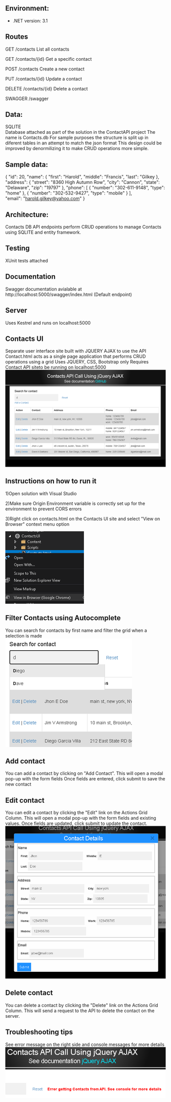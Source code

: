 ## Environment:
- .NET version: 3.1

## Routes
GET
/contacts
List all contacts

GET
/contacts/{id}
Get a specific contact

POST
/contacts
Create a new contact

PUT
/contacts/{id}
Update a contact

DELETE
/contacts/{id}
Delete a contact

SWAGGER
/swagger

## Data:
SQLITE                                               
Database attached as part of the solution in the ContactAPI project
The name is Contacts.db
For sample purposes the structure is split up in diferent tables in an attempt to match the json format
This design could be improved by denormilizing it to make CRUD operations more simple.

## Sample data:
{
  "id": 20,
  "name": {
    "first": "Harold",
    "middle": "Francis",
    "last": "Gilkey
  },
  "address": {
    "street": "8360 High Autumn Row",
    "city": "Cannon",
    "state": "Delaware",
    "zip": "19797"
  },
  "phone": [
    {
      "number": "302-611-9148",
      "type": "home"
    },
    {
      "number": "302-532-9427",
      "type": "mobile"
    }
  ],                                                                                  
  "email": "harold.gilkey@yahoo.com"
}                                                                                                                                                                                                                                      

## Architecture:                               
Contacts DB API endpoints perform CRUD operations to manage Contacts using SQLITE and entity framework.

## Testing
XUnit tests attached

## Documentation
Swagger documentation avialable at http://localhost:5000/swagger/index.html (Default endpoint)

## Server
Uses Kestrel and runs on localhost:5000

## Contacts UI
Separate user interface site built with JQUERY AJAX to use the API
Contact.html acts as a single page application that performs CRUD operations using a grid
Uses JQUERY, CSS, Bootstrap only
Requires Contact API siteto be running on localhost:5000
![](View.png)

## Instructions on how to run it
1)Open solution with Visual Studio

2)Make sure Origin Environment variable is correctly set up for the environment to prevent CORS errors

3)Right click on contacts.html on the Contacts UI site and select "View on Browser" context menu option

![](ViewInBrowser.png)

## Filter Contacts using Autocomplete
You can search for contacts by first name and filter the grid when a selection is made
![](filtercontact.png)

##  Add contact
You can add a contact by clicking on "Add Contact".
This will open a modal pop-up with the form fields
Once fields are entered, click submit to save the new contact

##  Edit contact
You can edit a contact by clicking the "Edit" link on the Actions Grid Column.
This will open a modal pop-up with the form fields and existing values.
Once fields are updated, click submit to update the contact.
![](editcontact.png)

##  Delete contact
You can delete a contact by clicking the "Delete" link on the Actions Grid Column.
This will send a request to the API to delete the contact on the server.
                                                                                  
## Troubleshooting tips
See error message on the right side and console messages for more details
![](onerror.png)
